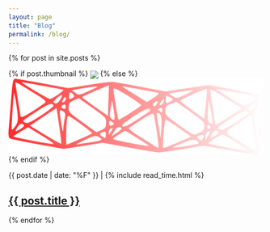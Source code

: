 ```yaml
---
layout: page
title: "Blog"
permalink: /blog/
---
```


<div class="container">


  {% for post in site.posts %}
  <div class="col-sm-4">
    <div class="thumbnail">
      {% if post.thumbnail %}
        <img class="img-responsive" src="{{ post.thumbnail }}" align="center">
      {% else %}
        <img class="img-responsive" src="/assets/truss.png" align="center">
      {% endif %}  
      <p>{{ post.date | date: "%F" }} | {% include read_time.html %}</p>
      <a href="{{ post.url }}"><h2>{{ post.title }}</h2></a>
    </div>
  </div>
  {% endfor %}


</div>
